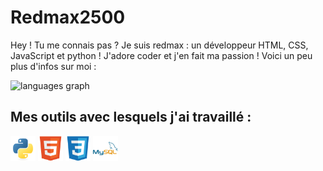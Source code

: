 # Redmax2500

Hey ! Tu me connais pas ? Je suis redmax : un développeur HTML, CSS, JavaScript et python ! J'adore coder et j'en fait ma passion ! Voici un peu plus d'infos sur moi :

<div align="left">
  <img src="https://github-readme-stats.vercel.app/api?username=anuraghazra" height="150" alt="languages graph"  />
</div>

## Mes outils avec lesquels j'ai travaillé :

<div align="left">
  <img src="https://raw.githubusercontent.com/devicons/devicon/refs/heads/master/icons/python/python-original.svg" width="40" height="40"/>
  <img src="https://raw.githubusercontent.com/devicons/devicon/refs/heads/master/icons/html5/html5-original.svg" width="40" height="40"/>
  <img src="https://raw.githubusercontent.com/devicons/devicon/refs/heads/master/icons/css3/css3-original.svg" width="40" height="40"/>
  <img src="https://raw.githubusercontent.com/devicons/devicon/refs/heads/master/icons/mysql/mysql-original-wordmark.svg" width="40" height="40"/>
</div>

